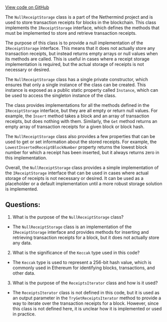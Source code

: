 [View code on GitHub](https://github.com/nethermindeth/nethermind/Nethermind.Blockchain/Receipts/NullReceiptStorage.cs)

The `NullReceiptStorage` class is a part of the Nethermind project and is used to store transaction receipts for blocks in the blockchain. This class implements the `IReceiptStorage` interface, which defines the methods that must be implemented to store and retrieve transaction receipts.

The purpose of this class is to provide a null implementation of the `IReceiptStorage` interface. This means that it does not actually store any transaction receipts, but instead returns empty arrays or null values when its methods are called. This is useful in cases where a receipt storage implementation is required, but the actual storage of receipts is not necessary or desired.

The `NullReceiptStorage` class has a single private constructor, which ensures that only a single instance of the class can be created. This instance is exposed as a public static property called `Instance`, which can be used to access the singleton instance of the class.

The class provides implementations for all the methods defined in the `IReceiptStorage` interface, but they are all empty or return null values. For example, the `Insert` method takes a block and an array of transaction receipts, but does nothing with them. Similarly, the `Get` method returns an empty array of transaction receipts for a given block or block hash.

The `NullReceiptStorage` class also provides a few properties that can be used to get or set information about the stored receipts. For example, the `LowestInsertedReceiptBlockNumber` property returns the lowest block number for which a receipt has been inserted, but it always returns zero in this implementation.

Overall, the `NullReceiptStorage` class provides a simple implementation of the `IReceiptStorage` interface that can be used in cases where actual storage of receipts is not necessary or desired. It can be used as a placeholder or a default implementation until a more robust storage solution is implemented.
## Questions: 
 1. What is the purpose of the `NullReceiptStorage` class?
- The `NullReceiptStorage` class is an implementation of the `IReceiptStorage` interface and provides methods for inserting and retrieving transaction receipts for a block, but it does not actually store any data.

2. What is the significance of the `Keccak` type used in this code?
- The `Keccak` type is used to represent a 256-bit hash value, which is commonly used in Ethereum for identifying blocks, transactions, and other data.

3. What is the purpose of the `ReceiptsIterator` class and how is it used?
- The `ReceiptsIterator` class is not defined in this code, but it is used as an output parameter in the `TryGetReceiptsIterator` method to provide a way to iterate over the transaction receipts for a block. However, since this class is not defined here, it is unclear how it is implemented or used in practice.
